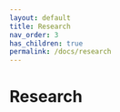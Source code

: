```yaml
---
layout: default
title: Research
nav_order: 3
has_children: true
permalink: /docs/research
---
```


# Research

